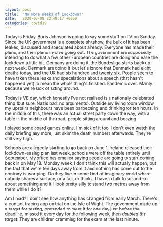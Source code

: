 ```yaml
---
layout: post
title:  "No More Weeks of Lockdown?"
date:   2020-05-08 22:48:17 +0000
categories: covid19
---
```


Today is Friday. Boris Johnson is going to say some stuff on TV on Sunday. Since the UK government is a complete shitshow, the bulk of it has been leaked, discussed and speculated about already. Everyone has made their plans, and their plans involve going out. The government are supposedly intending to do what a few other European countries are doing and ease the lockdown a little bit. Germany are doing it, the Bundesliga starts back up next week. Denmark are doing it, but let's ignore that Denmark had eight deaths today, and the UK had six hundred and twenty six. People seem to have taken these leaks and speculations about a speech (that hasn't happened yet) to mean the whole thing's finished. Pandemic over. Mainly because we're sick of sitting around.

Today is VE day, which honestly I've not realised is a nationally celebrated thing (but sure, Nazis bad, no arguments). Outside my living room window my upstairs neighbours have been barbecuing and drinking for ten hours. In the middle of this, there was an actual street party down the way, with a table in the middle of the road, people sitting around and boozing. 

I played some board games online. I'm sick of it too. I don't even watch the daily briefing any more, just skim the death numbers afterwards. They're still very high. 

Schools are allegedly starting to go back on June 1. Ireland released their lockdown-easing plan last week, schools were off the table entirely until September. My office has emailed saying people are going to start coming back in on May 18. Monday week. I don't think this will actually happen, but the fact that we're ten days away from it and nothing has come out to the contrary is worrying. Do they live in some kind of imaginary world where nobody shares a surface, or a tap, or thinks, I have to talk to so-and-so about something and it'll look pretty silly to stand two metres away from them while I do it? 

Am I mad? I don't see how anything has changed from early March. There's a contact tracing app on trial on the Isle of Wight. The government made up a target for testing, pretended to meet it for one day just before the deadline, missed it every day for the following week, then _doubled the target_. They are children cramming for the exam at the last minute. 